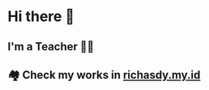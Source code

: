 # Hi there 👋
## I'm a Teacher 👨‍🏫
## 🏘️ Check my works in [richasdy.my.id](https://richasdy.my.id/)

<!--
**richasdy/richasdy** is a ✨ _special_ ✨ repository because its `README.md` (this file) appears on your GitHub profile.

Here are some ideas to get you started:

- 🔭 I’m currently working on ...
- 🌱 I’m currently learning ...
- 👯 I’m looking to collaborate on ...
- 🤔 I’m looking for help with ...
- 💬 Ask me about ...
- 📫 How to reach me: ...
- 😄 Pronouns: ...
- ⚡ Fun fact: ...
-->
